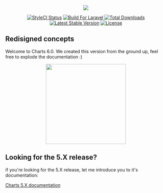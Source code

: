 <p align="center"><img src="https://image.prntscr.com/image/FDJCr7ywShKMUlFitEc_Ww.png"></p>
<p align="center">
<a href="https://styleci.io/repos/69124179"><img src="https://styleci.io/repos/69124179/shield?branch=master&style=flat" alt="StyleCI Status"></a>
<a href="https://styleci.io/repos/69124179"><img src="https://img.shields.io/badge/Built_for-Laravel-orange.svg" alt="Build For Laravel"></a>
<a href="https://packagist.org/packages/consoletvs/charts"><img src="https://poser.pugx.org/consoletvs/charts/d/total.svg" alt="Total Downloads"></a>
<a href="https://packagist.org/packages/consoletvs/charts"><img src="https://poser.pugx.org/consoletvs/charts/v/stable.svg" alt="Latest Stable Version"></a>
<a href="https://packagist.org/packages/consoletvs/charts"><img src="https://poser.pugx.org/consoletvs/charts/license.svg" alt="License"></a>
</p>

## Redisigned concepts

Welcome to Charts 6.0. We created this version from the ground up, feel free to explode the documentation :)

<p align="center"><a href="https://erik.cat/projects/charts"><img height="250" src="https://i.imgur.com/F0PDyYE.png"></a></p>

## Looking for the 5.X release?

if you're looking for the 5.X release, let me introduce you to it's documentation:

[Charts 5.X documentation](https://github.com/ConsoleTVs/Charts/tree/5.4.0/docs/5)